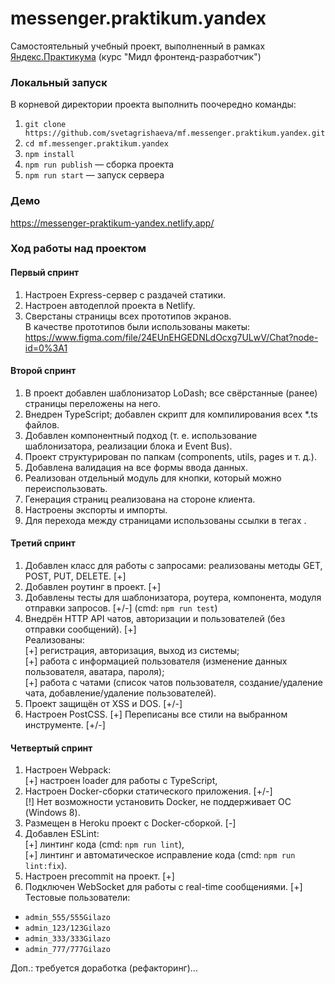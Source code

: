 # messenger.praktikum.yandex
Самостоятельный учебный проект, выполненный в рамках [Яндекс.Практикума](https://praktikum.yandex.ru/) (курс "Мидл фронтенд-разработчик")

### Локальный запуск
В корневой директории проекта выполнить поочередно команды: 
1. `git clone https://github.com/svetagrishaeva/mf.messenger.praktikum.yandex.git`  
2. `cd mf.messenger.praktikum.yandex`  
3. `npm install`  
4. `npm run publish` — сборка проекта  
5. `npm run start` — запуск сервера  

### Демо
https://messenger-praktikum-yandex.netlify.app/  

### Ход работы над проектом
#### Первый спринт
1. Настроен Express-сервер с раздачей статики.
2. Настроен автодеплой проекта в Netlify. 
3. Сверстаны страницы всех прототипов экранов.  
В качестве прототипов были использованы макеты:  
https://www.figma.com/file/24EUnEHGEDNLdOcxg7ULwV/Chat?node-id=0%3A1  

#### Второй спринт
1. В проект добавлен шаблонизатор LoDash; все свёрстанные (ранее) страницы переложены на него.  
2. Внедрен TypeScript; добавлен скрипт для компилирования всех *.ts файлов.  
3. Добавлен компонентный подход (т. е. использование шаблонизатора, реализации блока и Event Bus).  
4. Проект структурирован по папкам (components, utils, pages и т. д.).  
5. Добавлена валидация на все формы ввода данных.  
6. Реализован отдельный модуль для кнопки, который можно переиспользовать.  
7. Генерация страниц реализована на стороне клиента.  
8. Настроены экспорты и импорты.  
9. Для перехода между страницами использованы ссылки в тегах <a>.  

#### Третий спринт
1. Добавлен класс для работы с запросами: реализованы методы GET, POST, PUT, DELETE. [+]  
2. Добавлен роутинг в проект. [+]  
3. Добавлены тесты для шаблонизатора, роутера, компонента, модуля отправки запросов. [+/-] (cmd: `npm run test`)  
4. Внедрён HTTP API чатов, авторизации и пользователей (без отправки сообщений). [+]  
Реализованы:  
[+] регистрация, авторизация, выход из системы;  
[+] работа с информацией пользователя (изменение данных пользователя, аватара, пароля);  
[+] работa с чатами (список чатов пользователя, создание/удаление чата, добавление/удаление пользователей).  
5. Проект защищён от XSS и DOS. [+/-]
6. Настроен PostCSS. [+] Переписаны все стили на выбранном инструменте. [+/-]  

#### Четвертый спринт
1. Настроен Webpack:  
[+] настроен loader для работы с TypeScript,   
2. Настроен Docker-сборки статического приложения. [+/-]  
[!] Нет возможности установить Docker, не поддерживает ОС (Windows 8).   
3. Размещен в Heroku проект с Docker-сборкой. [-]  
4. Добавлен ESLint:  
[+] линтинг кода (cmd: `npm run lint`),  
[+] линтинг и автоматическое исправление кода (cmd: `npm run lint:fix`).  
5. Настроен precommit на проект. [+]  
6. Подключен WebSocket для работы с real-time сообщениями. [+]  
Тестовые пользователи:
 * `admin_555/555Gilazo`
 * `admin_123/123Gilazo`
 * `admin_333/333Gilazo`
 * `admin_777/777Gilazo`  

Доп.: требуется доработка (рефакторинг)...